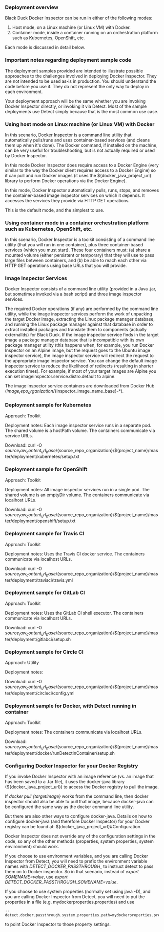 ### Deployment overview

Black Duck Docker Inspector can be run in either of the following modes:

1. Host mode, on a Linux machine (or Linux VM) with Docker.
2. Container mode, inside a container running on an orchestration platform such as Kubernetes, OpenShift, etc.

Each mode is discussed in detail below.

### Important notes regarding deployment sample code

The deployment samples provided are intended to illustrate possible approaches to the challenges
involved in deploying Docker Inspector. They are not intended to be used as-is in production.
You should understand the code before you use it. They do not represent the only way to deploy in each environment.

Your deployment approach will be the same whether you are invoking Docker Inspector directly, or invoking it via Detect.
Most of the sample deployments use Detect simply because that is the most common use case.

### Using host mode on Linux machine (or Linux VM) with Docker

In this scenario, Docker Inspector is a command line utility that automatically pulls/runs and uses container-based services 
(and cleans them up when it's done). The Docker command, if installed on the machine, can be very useful for troubleshooting, but is not actually
required or used by Docker Inspector.

In this mode Docker Inspector does require access to a Docker Engine (very similar to the way the Docker client requires
access to a Docker Engine) so it can pull and run Docker images (it uses the ${docker_java_project_url}
library to perform Docker operations via the Docker Engine).

In this mode, Docker Inspector automatically pulls, runs, stops, and removes the container-based image inspector services
on which it depends. It accesses the services they provide via HTTP GET operations.

This is the default mode, and the simplest to use.

### Using container mode in a container orchestration platform such as Kubernetes, OpenShift, etc.

In this scenario, Docker Inspector is a toolkit consisting of a command line utility (that you will run in one container), plus
three container-based services (which you must start). These four containers must:
(a) share a mounted volume (either persistent or temporary) that they will use to pass large files between containers, and
(b) be able to reach each other via HTTP GET operations using base URLs that you will provide.

### Image Inspector Services

Docker Inspector consists of a command line utility (provided in a Java .jar, but sometimes invoked via a bash script)
and three image inspector services.

The required Docker operations (if any) are performed by the command line utility, while the image inspector services
perform the work of unpacking the target Docker image, extracting the Linux package manager database,
and running the Linux package manager against that database in order to extract installed packages
and translate them to components (actually externalIds) for Black Duck. If the image inspector service
finds in the target image a package manager database that is incompatible with its own package manager utility
(this happens when, for example, you run Docker Inspector on an Alpine image, but the request goes to the
Ubuntu image inspector service), the image inspector service will redirect the request to the appropriate
image inspector service. You can change the default image inspector service to reduce the likelihood
of redirects (resulting in shorter execution times). For example, if most of your target images are Alpine
you can set imageinspector.service.distro.default to alpine.

The image inspector service containers are downloaded from Docker Hub (${image_repo_organization}/${inspector_image_name_base}-*).

### Deployment sample for Kubernetes

Approach: Toolkit

Deployment notes: Each image inspector service runs in a separate pod.
The shared volume is a hostPath volume. The containers communicate via service URLs.

Download: curl -O ${source_raw_content_url_base}/${source_repo_organization}/${project_name}/master/deployment/kubernetes/setup.txt

### Deployment sample for OpenShift

Approach: Toolkit

Deployment notes: All image inspector services run in a single pod. The shared volume is an emptyDir volume.
The containers communicate via localhost URLs.

Download: curl -O ${source_raw_content_url_base}/${source_repo_organization}/${project_name}/master/deployment/openshift/setup.txt

### Deployment sample for Travis CI

Approach: Toolkit

Deployment notes: Uses the Travis CI docker service.
The containers communicate via localhost URLs.

Download: curl -O ${source_raw_content_url_base}/${source_repo_organization}/${project_name}/master/deployment/travisci/travis.yml

### Deployment sample for GitLab CI

Approach: Toolkit

Deployment notes: Uses the GitLab CI shell executor.
The containers communicate via localhost URLs.

Download: curl -O ${source_raw_content_url_base}/${source_repo_organization}/${project_name}/master/deployment/gitlabci/setup.sh

### Deployment sample for Circle CI

Approach: Utility

Deployment notes: 

Download: curl -O ${source_raw_content_url_base}/${source_repo_organization}/${project_name}/master/deployment/circleci/config.yml

### Deployment sample for Docker, with Detect running in container

Approach: Toolkit

Deployment notes: The containers communicate via localhost URLs.

Download: ${source_raw_content_url_base}/${source_repo_organization}/${project_name}/master/deployment/docker/runDetectInContainer/setup.sh			

### Configuring Docker Inspector for your Docker Registry

If you invoke Docker Inspector with an image reference (vs. an image that has been saved to a .tar file),
it uses the docker-java library (${docker_java_project_url}) to access the Docker registry
to pull the image. 

If *docker pull {targetimage}* works from the command line, then docker inspector should also be able
to pull that image, because docker-java can be configured the same way as the docker command line utility. 

But there are also other ways to configure docker-java. Details on how to configure docker-java
(and therefore Docker Inspector) for your Docker registry can
be found at: ${docker_java_project_url}#Configuration.

Docker Inspector does not override any of the configuration settings in the code,
so any of the other methods (properties, system properties, system environment) should work.

If you choose to use environment variables, and you are calling Docker Inspector from Detect,
you will need to prefix the environment variable names with *DETECT_DOCKER_PASSTHROUGH_* to
instruct detect to pass them on to Docker inspector.
So in that scenario, instead of *export SOMENAME=value*, use *export DETECT_DOCKER_PASSTHROUGH_SOMENAME=value*.

If you choose to use system properties (normally set using java -D),
and you are calling Docker Inspector from Detect, you will need to
put the properties in a file (e.g. mydockerproperties.properties) and use 
```
--detect.docker.passthrough.system.properties.path=mydockerproperties.properties
```
to point Docker Inspector to those property settings.
